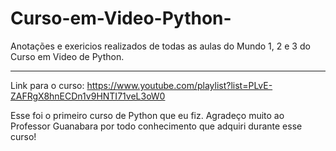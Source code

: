 # Curso-em-Video-Python-
Anotações e exericios realizados de todas as aulas do Mundo 1, 2 e 3 do Curso em Video de Python.


--------------



Link para o curso:  https://www.youtube.com/playlist?list=PLvE-ZAFRgX8hnECDn1v9HNTI71veL3oW0



Esse foi o primeiro curso de Python que eu fiz. Agradeço muito ao Professor Guanabara por todo conhecimento que adquiri durante esse curso!
